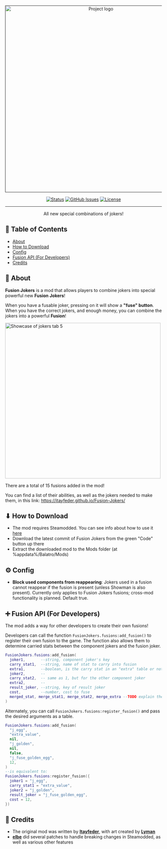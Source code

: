 <p align="center">
  <a href="" rel="noopener">
 <img width=600px src="art/logo.png?raw=true" alt="Project logo"></a>
</p>


<div align="center">

[![Status](https://img.shields.io/badge/status-active-success.svg)]()
[![GitHub Issues](https://img.shields.io/github/issues/itayfeder/Fusion-Jokers.svg)](https://github.com/itayfeder/Fusion-Jokers/issues)
[![License](https://img.shields.io/badge/license-GNU-blue.svg)](/LICENSE)

</div>

---

<p align="center"> All new special combinations of jokers!
    <br> 
</p>

## 📝 Table of Contents

- [About](#about)
- [How to Download](#how_to_download)
- [Config](#config)
- [Fusion API (For Developers)](#fusion_api)
- [Credits](#credits)

## 🧐 About <a name = "about"></a>

**Fusion Jokers** is a mod that allows players to combine jokers into special powerful new **Fusion Jokers**!

When you have a fusable joker, pressing on it will show a **"fuse" button**. When you have the correct jokers, and enough money, you can combine the jokers into a powerful **Fusion**! 

<img width=500px src="art/jokers_tab.png?raw=true" alt="Showcase of jokers tab 5"></a>

There are a total of 15 fusions added in the mod!

You can find a list of their abilities, as well as the jokers needed to make them, in this link: https://itayfeder.github.io/Fusion-Jokers/

## ⬇ How to Download <a name = "how_to_download"></a>

- The mod requires Steamodded. You can see info about how to use it [here](https://github.com/Steamopollys/Steamodded)
- Download the latest commit of Fusion Jokers from the green "Code" button up there
- Extract the downloaded mod to the Mods folder (at %appdata%/Balatro/Mods)

## ⚙️ Config <a name = "config"></a>

- **Block used components from reappearing**: Jokers used in a fusion cannot reappear if the fusion is present (unless Showman is also present). Currently only applies to Fusion Jokers fusions; cross-mod functionality is planned. Default true.

## ➕ Fusion API (For Developers) <a name = "fusion_api"></a>

The mod adds a way for other developers to create their own fusions!

Developers can call the function `FusionJokers.fusions:add_fusion()` to register their own fusion to the game. The function also allows them to determine carried stats between the component jokers and the fusion joker.

```lua
FusionJokers.fusions:add_fusion(
  joker1,       --string, component joker's key
  carry_stat1,  --string, name of stat to carry into fusion
  extra1,       --boolean, is the carry stat in an "extra" table or not
  joker2,       --
  carry_stat2,  -- same as 1, but for the other component joker
  extra2,       --
  result_joker, --string, key of result joker
  cost,         --number, cost to fuse
  merged_stat, merge_stat1, merge_stat2, merge_extra --TODO explain these
)
```

Alternately, you can call `FusionJokers.fusions:register_fusion()` and pass the desired arguments as a table.

```lua
FusionJokers.fusions:add_fusion(
  "j_egg",
  "extra_value",
  nil,
  "j_golden",
  nil,
  false,
  "j_fuse_golden_egg",
  12,
)
--is equivalent to:
FusionJokers.fusions:register_fusion({
  joker1 = "j_egg",
  carry_stat1 = "extra_value",
  joker2 = "j_golden",
  result_joker = "j_fuse_golden_egg",
  cost = 12,
})
```

## 🎉 Credits <a name = "credits"></a>

- The original mod was written by [**Itayfeder**](https://github.com/stars/itayfeder/lists/balatro-modding), with art created by [**Lyman**](https://github.com/spikeof2010)
- [**elbe**](https://github.com/lshtech) did several patches to handle breaking changes in Steamodded, as well as various other features
